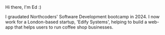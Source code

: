 Hi there, I'm Ed :)

I graudated Northcoders' Software Development bootcamp in 2024. I now work for a London-based startup, 'Edify Systems', helping to build a web-app that helps users to run coffee shop businesses.
